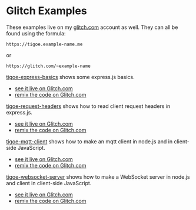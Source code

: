 # Glitch Examples

These examples live on my [glitch.com](https://glitch.com/@tigoe) account as well. They can all be found using the formula:

````
https://tigoe.example-name.me
````
or 
````
https://glitch.com/~example-name
````
[tigoe-express-basics]({{site.codeurl}}/glitch-examples/tigoe-express-basics) shows some express.js basics. 
* [see it live on Glitch.com](https://tigoe-express-basics.glitch.me)
* [remix the code on Glitch.com]({{site.glitchremixurl}}tigoe-express-basics)

[tigoe-request-headers]({{site.codeurl}}/glitch-examples/tigoe-request-headers) shows how to read client request headers in  express.js. 
* [see it live on Glitch.com](https://tigoe-request-headers.glitch.me)
* [remix the code on Glitch.com]({{site.glitchremixurl}}tigoe-request-headers)

[tigoe-mqtt-client]({{site.codeurl}}/glitch-examples/tigoe-mqtt-client) shows how to make an mqtt client in node.js and in client-side JavaScript. 
* [see it live on Glitch.com](https://tigoe-mqtt-client.glitch.me)
* [remix the code on Glitch.com]({{site.glitchremixurl}}tigoe-mqtt-client)

[tigoe-websocket-server]({{site.codeurl}}/glitch-examples/tigoe-mqtt-client) shows how to make a WebSocket server  in node.js and client in client-side JavaScript. 
* [see it live on Glitch.com](https://tigoe-websocket-server.glitch.me)
* [remix the code on Glitch.com]({{site.glitchremixurl}}tigoe-websocket-server)